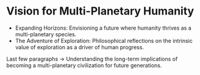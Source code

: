 # Vision for Multi-Planetary Humanity

* Expanding Horizons: Envisioning a future where humanity thrives as a multi-planetary species.
* The Adventure of Exploration: Philosophical reflections on the intrinsic value of exploration as a driver of human progress.



Last few paragraphs -> Understanding the long-term implications of becoming a multi-planetary civilization for future generations.

